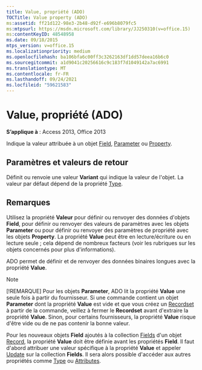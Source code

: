 ```yaml
---
title: Value, propriété (ADO)
TOCTitle: Value property (ADO)
ms:assetid: ff21d122-98e3-2b48-d92f-e696b8079fc5
ms:mtpsurl: https://msdn.microsoft.com/library/JJ250310(v=office.15)
ms:contentKeyID: 48548958
ms.date: 09/18/2015
mtps_version: v=office.15
ms.localizationpriority: medium
ms.openlocfilehash: ba106bfa6c00ff3c3262163df1dd57deea16b6c0
ms.sourcegitcommit: a1d9041c20256616c9c183f7d1049142a7ac6991
ms.translationtype: MT
ms.contentlocale: fr-FR
ms.lasthandoff: 09/24/2021
ms.locfileid: "59621583"
---
```

# <a name="value-property-ado"></a>Value, propriété (ADO)

**S’applique à** : Access 2013, Office 2013

Indique la valeur attribuée à un objet [Field](field-object-ado.md), [Parameter](parameter-object-ado.md) ou [Property](property-object-ado.md).

## <a name="settings-and-return-values"></a>Paramètres et valeurs de retour

Définit ou renvoie une valeur **Variant** qui indique la valeur de l'objet. La valeur par défaut dépend de la propriété [Type](type-property-ado.md).

## <a name="remarks"></a>Remarques

Utilisez la propriété **Valeur** pour définir ou renvoyer des données d'objets **Field**, pour définir ou renvoyer des valeurs de paramètres avec les objets **Parameter** ou pour définir ou renvoyer des paramètres de propriété avec les objets **Property**. La propriété **Value** peut être en lecture/écriture ou en lecture seule ; cela dépend de nombreux facteurs (voir les rubriques sur les objets concernés pour plus d'informations).

ADO permet de définir et de renvoyer des données binaires longues avec la propriété **Value**.

> [!NOTE]
> [!REMARQUE] Pour les objets **Parameter**, ADO lit la propriété **Value** une seule fois à partir du fournisseur. Si une commande contient un objet **Parameter** dont la propriété **Value** est vide et que vous créez un [Recordset](recordset-object-ado.md) à partir de la commande, veillez à fermer le **Recordset** avant d'extraire la propriété **Value**. Sinon, pour certains fournisseurs, la propriété **Value** risque d'être vide ou de ne pas contenir la bonne valeur.

Pour les nouveaux objets **Field** ajoutés à la collection [Fields](fields-collection-ado.md) d'un objet [Record](record-object-ado.md), la propriété **Value** doit être définie avant les propriétés **Field**. Il faut d'abord attribuer une valeur spécifique à la propriété **Value** et appeler [Update](update-method-ado.md) sur la collection **Fields**. Il sera alors possible d'accéder aux autres propriétés comme [Type](type-property-ado.md) ou [Attributes](attributes-property-ado.md).

